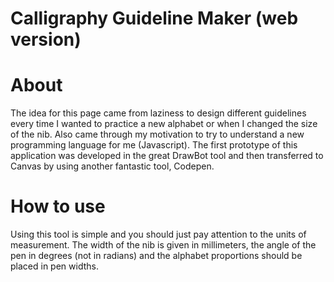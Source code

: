 # Calligraphy Guideline Maker (web version)

# About
The idea for this page came from laziness to design different guidelines every time I wanted to practice a new alphabet or when I changed the size of the nib. Also came through my motivation to try to understand a new programming language for me (Javascript). The first prototype of this application was developed in the great DrawBot tool and then transferred to Canvas by using another fantastic tool, Codepen.

# How to use
Using this tool is simple and you should just pay attention to the units of measurement. 
The width of the nib is given in millimeters, the angle of the pen in degrees (not in radians) and the alphabet proportions should be placed in pen widths.




